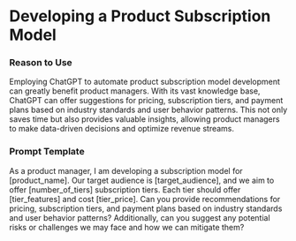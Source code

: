 # Developing a Product Subscription Model

### Reason to Use

Employing ChatGPT to automate product subscription model development can greatly benefit product managers. With its vast knowledge base, ChatGPT can offer suggestions for pricing, subscription tiers, and payment plans based on industry standards and user behavior patterns. This not only saves time but also provides valuable insights, allowing product managers to make data-driven decisions and optimize revenue streams.

### Prompt Template

As a product manager, I am developing a subscription model for [product_name]. Our target audience is [target_audience], and we aim to offer [number_of_tiers] subscription tiers. Each tier should offer [tier_features] and cost [tier_price]. Can you provide recommendations for pricing, subscription tiers, and payment plans based on industry standards and user behavior patterns? Additionally, can you suggest any potential risks or challenges we may face and how we can mitigate them?